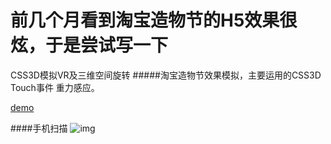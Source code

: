 # 前几个月看到淘宝造物节的H5效果很炫，于是尝试写一下

CSS3D模拟VR及三维空间旋转
#####淘宝造物节效果模拟，主要运用的CSS3D Touch事件 重力感应。

[demo](https://herohql521.github.io/taobao-zao/zao.html)

####手机扫描
![img](https://herohql521.github.io/taobao-zao/2.jpg)
